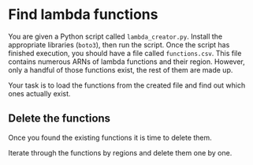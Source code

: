 # Find lambda functions

You are given a Python script called `lambda_creator.py`.
Install the appropriate libraries (`boto3`), then run the script.
Once the script has finished execution, you should have a file called `functions.csv`.
This file contains numerous ARNs of lambda functions and their region.
However, only a handful of those functions exist, the rest of them are made up.

Your task is to load the functions from the created file and find out which ones actually exist.

## Delete the functions

Once you found the existing functions it is time to delete them.

Iterate through the functions by regions and delete them one by one.